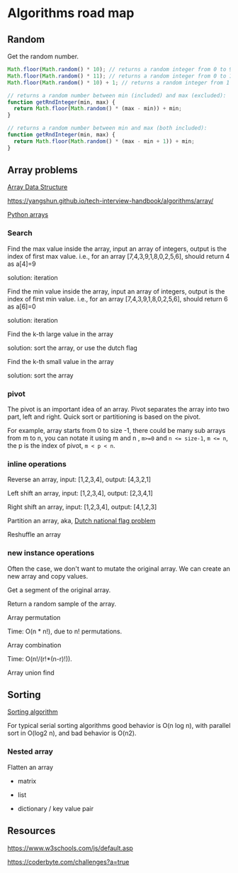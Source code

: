 # Algorithms road map

## Random

Get the random number.

```js
Math.floor(Math.random() * 10); // returns a random integer from 0 to 9
Math.floor(Math.random() * 11); // returns a random integer from 0 to 10
Math.floor(Math.random() * 10) + 1; // returns a random integer from 1 to 10

// returns a random number between min (included) and max (excluded):
function getRndInteger(min, max) {
  return Math.floor(Math.random() * (max - min)) + min;
}

// returns a random number between min and max (both included):
function getRndInteger(min, max) {
  return Math.floor(Math.random() * (max - min + 1)) + min;
}
```

## Array problems

[Array Data Structure](https://www.geeksforgeeks.org/array-data-structure/)

<https://yangshun.github.io/tech-interview-handbook/algorithms/array/>

[Python arrays](https://knaidu.gitbooks.io/problem-solving/arrays/)

### Search

Find the max value inside the array, input an array of integers, output is the index of first max value. i.e., for an array [7,4,3,9,1,8,0,2,5,6], should return 4 as a[4]=9

solution: iteration

Find the min value inside the array, input an array of integers, output is the index of first min value. i.e., for an array [7,4,3,9,1,8,0,2,5,6], should return 6 as a[6]=0

solution: iteration

Find the k-th large value in the array

solution: sort the array, or use the dutch flag

Find the k-th small value in the array

solution: sort the array

### pivot

The pivot is an important idea of an array. Pivot separates the array into two part, left and right. Quick sort or partitioning is based on the pivot.

For example, array starts from 0 to size -1, there could be many sub arrays from m to n, you can notate it using m and n , `m>=0` and `n <= size-1`, `m <= n`, the p is the index of pivot, `m < p < n`.

### inline operations

Reverse an array, input: [1,2,3,4], output: [4,3,2,1]

Left shift an array, input: [1,2,3,4], output: [2,3,4,1]

Right shift an array, input: [1,2,3,4], output: [4,1,2,3]

Partition an array, aka, [Dutch national flag problem](https://en.wikipedia.org/wiki/Dutch_national_flag_problem)

Reshuffle an array

### new instance operations

Often the case, we don't want to mutate the original array. We can create an new array and copy values.

Get a segment of the original array.

Return a random sample of the array.

Array permutation

Time: O(n \* n!), due to n! permutations.

Array combination

Time: O(n!/(r!\*(n-r)!)).

Array union find

## Sorting

[Sorting algorithm](https://en.wikipedia.org/wiki/Sorting_algorithm)

For typical serial sorting algorithms good behavior is O(n log n), with parallel sort in O(log2 n), and bad behavior is O(n2).

### Nested array

Flatten an array

- matrix

- list

- dictionary / key value pair

## Resources

<https://www.w3schools.com/js/default.asp>

<https://coderbyte.com/challenges?a=true>

